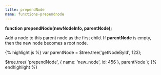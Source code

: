 ```yaml
---
title: prependNode
name: functions-prependnode
---
```


**function prependNode(newNodeInfo, parentNode);**

Add a node to this parent node as the first child. If **parentNode** is empty, then the new node becomes a root node.

{% highlight js %}
var parentNode = $tree.tree('getNodeById', 123);

$tree.tree(
    'prependNode',
    {
        name: 'new_node',
        id: 456
    },
    parentNode
);
{% endhighlight %}
